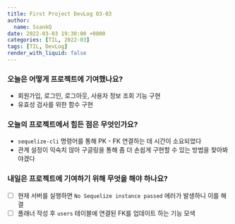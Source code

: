 ```yaml
---
title: First Project DevLog 03-03
author:
  name: SsankQ
date: 2022-03-03 19:30:00 +0800
categories: [TIL, 2022-03]
tags: [TIL, DevLog]
render_with_liquid: false
---
```


### 오늘은 어떻게 프로젝트에 기여했나요?
- 회원가입, 로그인, 로그아웃, 사용자 정보 조회 기능 구현
- 유효성 검사를 위한 함수 구현

### 오늘의 프로젝트에서 힘든 점은 무엇인가요?
- `sequelize-cli` 명령어를 통해 PK - FK 연결하는 데 시간이 소요되었다
- 관계 설정이 익숙치 않아 구글링을 통해 좀 더 손쉽게 구현할 수 있는 방법을 찾아봐야겠다

### 내일은 프로젝트에 기여하기 위해 무엇을 해야 하나요?

- [ ] 현재 서버를 실행하면 `No Sequelize instance passed` 에러가 발생하니 이를 해결
- [ ] 플래너 작성 후 `users` 테이블에 연결된 FK를 업데이트 하는 기능 모색
